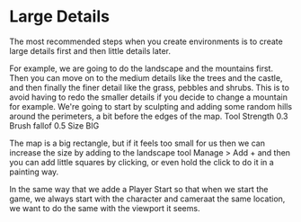 # Large Details

The most recommended steps when you create environments is to create large details first and then little details later.

For example, we are going to do the landscape and the mountains first.
Then you can move on to the medium details like the trees and the castle, and then finally the finer detail like the grass, pebbles and shrubs.
This is to avoid having to redo the smaller details if you decide to change a mountain for example.
We're going to start by sculpting and adding some random hills around the perimeters, a bit before the edges of the map.
Tool Strength 0.3
Brush fallof 0.5
Size BIG

The map is a big rectangle, but if it feels too small for us then we can increase the size by adding to the landscape tool
Manage > Add + and then you can add little squares by clicking, or even hold the click to do it in a painting way.

In the same way that we adde a Player Start so that when we start the game, we always start with the character and cameraat the same location, we want to do the same with the viewport it seems.
